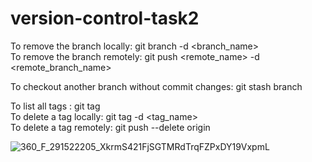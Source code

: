 # version-control-task2

To remove the branch locally: git branch -d <branch_name> <br>
To remove the branch remotely: git push <remote_name> -d <remote_branch_name> <br>

To checkout another branch without commit changes: git stash branch <new-branch> <br>



To list all tags : git tag   <br>
To delete a tag locally: git tag -d <tag_name> <br>
To delete a tag remotely: git push --delete origin <tagname> <br>

![360_F_291522205_XkrmS421FjSGTMRdTrqFZPxDY19VxpmL](https://github.com/amrehab410/version-control-task2/assets/48420272/cc492620-d7f6-470f-9dba-b62fd0ec79c3)
